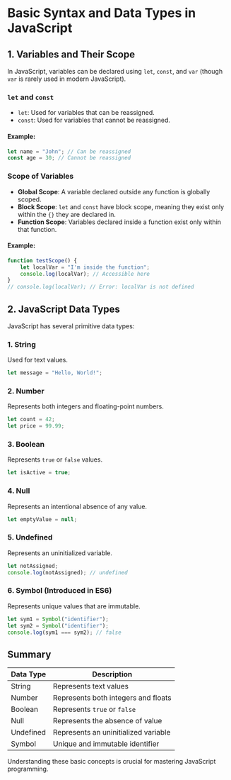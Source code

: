 # Basic Syntax and Data Types in JavaScript

## 1. Variables and Their Scope

In JavaScript, variables can be declared using `let`, `const`, and `var` (though `var` is rarely used in modern JavaScript).

### `let` and `const`
- `let`: Used for variables that can be reassigned.
- `const`: Used for variables that cannot be reassigned.

#### Example:
```js
let name = "John"; // Can be reassigned
const age = 30; // Cannot be reassigned
```

### Scope of Variables
- **Global Scope**: A variable declared outside any function is globally scoped.
- **Block Scope**: `let` and `const` have block scope, meaning they exist only within the `{}` they are declared in.
- **Function Scope**: Variables declared inside a function exist only within that function.

#### Example:
```js
function testScope() {
    let localVar = "I'm inside the function";
    console.log(localVar); // Accessible here
}
// console.log(localVar); // Error: localVar is not defined
```

## 2. JavaScript Data Types
JavaScript has several primitive data types:

### 1. **String**
Used for text values.
```js
let message = "Hello, World!";
```

### 2. **Number**
Represents both integers and floating-point numbers.
```js
let count = 42;
let price = 99.99;
```

### 3. **Boolean**
Represents `true` or `false` values.
```js
let isActive = true;
```

### 4. **Null**
Represents an intentional absence of any value.
```js
let emptyValue = null;
```

### 5. **Undefined**
Represents an uninitialized variable.
```js
let notAssigned;
console.log(notAssigned); // undefined
```

### 6. **Symbol** (Introduced in ES6)
Represents unique values that are immutable.
```js
let sym1 = Symbol("identifier");
let sym2 = Symbol("identifier");
console.log(sym1 === sym2); // false
```

## Summary
| Data Type  | Description |
|------------|-------------|
| String | Represents text values |
| Number | Represents both integers and floats |
| Boolean | Represents `true` or `false` |
| Null | Represents the absence of value |
| Undefined | Represents an uninitialized variable |
| Symbol | Unique and immutable identifier |

Understanding these basic concepts is crucial for mastering JavaScript programming.
